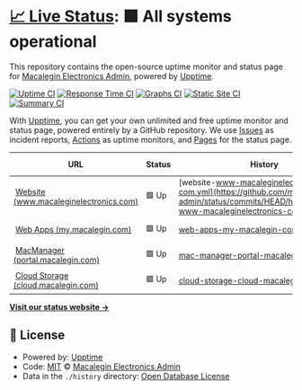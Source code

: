 # [📈 Live Status](https://status.macalegin.com): <!--live status--> **🟩 All systems operational**

This repository contains the open-source uptime monitor and status page for [Macalegin Electronics Admin](https://www.macaleginelectronics.com), powered by [Upptime](https://github.com/upptime/upptime).

[![Uptime CI](https://github.com/macalegin-admin/status/workflows/Uptime%20CI/badge.svg)](https://github.com/macalegin-admin/status/actions?query=workflow%3A%22Uptime+CI%22)
[![Response Time CI](https://github.com/macalegin-admin/status/workflows/Response%20Time%20CI/badge.svg)](https://github.com/macalegin-admin/status/actions?query=workflow%3A%22Response+Time+CI%22)
[![Graphs CI](https://github.com/macalegin-admin/status/workflows/Graphs%20CI/badge.svg)](https://github.com/macalegin-admin/status/actions?query=workflow%3A%22Graphs+CI%22)
[![Static Site CI](https://github.com/macalegin-admin/status/workflows/Static%20Site%20CI/badge.svg)](https://github.com/macalegin-admin/status/actions?query=workflow%3A%22Static+Site+CI%22)
[![Summary CI](https://github.com/macalegin-admin/status/workflows/Summary%20CI/badge.svg)](https://github.com/macalegin-admin/status/actions?query=workflow%3A%22Summary+CI%22)

With [Upptime](https://upptime.js.org), you can get your own unlimited and free uptime monitor and status page, powered entirely by a GitHub repository. We use [Issues](https://github.com/macalegin-admin/status/issues) as incident reports, [Actions](https://github.com/macalegin-admin/status/actions) as uptime monitors, and [Pages](https://status.macalegin.com) for the status page.

<!--start: status pages-->
<!-- This summary is generated by Upptime (https://github.com/upptime/upptime) -->
<!-- Do not edit this manually, your changes will be overwritten -->
<!-- prettier-ignore -->
| URL | Status | History | Response Time | Uptime |
| --- | ------ | ------- | ------------- | ------ |
| <img alt="" src="https://www.macaleginelectronics.com/favicon.ico" height="13"> [Website (www.macaleginelectronics.com)](https://www.macaleginelectronics.com) | 🟩 Up | [website-www-macaleginelectronics-com.yml](https://github.com/macalegin-admin/status/commits/HEAD/history/website-www-macaleginelectronics-com.yml) | <details><summary><img alt="Response time graph" src="./graphs/website-www-macaleginelectronics-com/response-time-week.png" height="20"> 353ms</summary><br><a href="https://status.macalegin.com/history/website-www-macaleginelectronics-com"><img alt="Response time 424" src="https://img.shields.io/endpoint?url=https%3A%2F%2Fraw.githubusercontent.com%2Fmacalegin-admin%2Fstatus%2FHEAD%2Fapi%2Fwebsite-www-macaleginelectronics-com%2Fresponse-time.json"></a><br><a href="https://status.macalegin.com/history/website-www-macaleginelectronics-com"><img alt="24-hour response time 162" src="https://img.shields.io/endpoint?url=https%3A%2F%2Fraw.githubusercontent.com%2Fmacalegin-admin%2Fstatus%2FHEAD%2Fapi%2Fwebsite-www-macaleginelectronics-com%2Fresponse-time-day.json"></a><br><a href="https://status.macalegin.com/history/website-www-macaleginelectronics-com"><img alt="7-day response time 353" src="https://img.shields.io/endpoint?url=https%3A%2F%2Fraw.githubusercontent.com%2Fmacalegin-admin%2Fstatus%2FHEAD%2Fapi%2Fwebsite-www-macaleginelectronics-com%2Fresponse-time-week.json"></a><br><a href="https://status.macalegin.com/history/website-www-macaleginelectronics-com"><img alt="30-day response time 380" src="https://img.shields.io/endpoint?url=https%3A%2F%2Fraw.githubusercontent.com%2Fmacalegin-admin%2Fstatus%2FHEAD%2Fapi%2Fwebsite-www-macaleginelectronics-com%2Fresponse-time-month.json"></a><br><a href="https://status.macalegin.com/history/website-www-macaleginelectronics-com"><img alt="1-year response time 412" src="https://img.shields.io/endpoint?url=https%3A%2F%2Fraw.githubusercontent.com%2Fmacalegin-admin%2Fstatus%2FHEAD%2Fapi%2Fwebsite-www-macaleginelectronics-com%2Fresponse-time-year.json"></a></details> | <details><summary><a href="https://status.macalegin.com/history/website-www-macaleginelectronics-com">100.00%</a></summary><a href="https://status.macalegin.com/history/website-www-macaleginelectronics-com"><img alt="All-time uptime 99.87%" src="https://img.shields.io/endpoint?url=https%3A%2F%2Fraw.githubusercontent.com%2Fmacalegin-admin%2Fstatus%2FHEAD%2Fapi%2Fwebsite-www-macaleginelectronics-com%2Fuptime.json"></a><br><a href="https://status.macalegin.com/history/website-www-macaleginelectronics-com"><img alt="24-hour uptime 100.00%" src="https://img.shields.io/endpoint?url=https%3A%2F%2Fraw.githubusercontent.com%2Fmacalegin-admin%2Fstatus%2FHEAD%2Fapi%2Fwebsite-www-macaleginelectronics-com%2Fuptime-day.json"></a><br><a href="https://status.macalegin.com/history/website-www-macaleginelectronics-com"><img alt="7-day uptime 100.00%" src="https://img.shields.io/endpoint?url=https%3A%2F%2Fraw.githubusercontent.com%2Fmacalegin-admin%2Fstatus%2FHEAD%2Fapi%2Fwebsite-www-macaleginelectronics-com%2Fuptime-week.json"></a><br><a href="https://status.macalegin.com/history/website-www-macaleginelectronics-com"><img alt="30-day uptime 99.96%" src="https://img.shields.io/endpoint?url=https%3A%2F%2Fraw.githubusercontent.com%2Fmacalegin-admin%2Fstatus%2FHEAD%2Fapi%2Fwebsite-www-macaleginelectronics-com%2Fuptime-month.json"></a><br><a href="https://status.macalegin.com/history/website-www-macaleginelectronics-com"><img alt="1-year uptime 99.92%" src="https://img.shields.io/endpoint?url=https%3A%2F%2Fraw.githubusercontent.com%2Fmacalegin-admin%2Fstatus%2FHEAD%2Fapi%2Fwebsite-www-macaleginelectronics-com%2Fuptime-year.json"></a></details>
| <img alt="" src="https://www.macaleginelectronics.com/favicon.ico" height="13"> [Web Apps (my.macalegin.com)](https://my.macalegin.com) | 🟩 Up | [web-apps-my-macalegin-com.yml](https://github.com/macalegin-admin/status/commits/HEAD/history/web-apps-my-macalegin-com.yml) | <details><summary><img alt="Response time graph" src="./graphs/web-apps-my-macalegin-com/response-time-week.png" height="20"> 297ms</summary><br><a href="https://status.macalegin.com/history/web-apps-my-macalegin-com"><img alt="Response time 306" src="https://img.shields.io/endpoint?url=https%3A%2F%2Fraw.githubusercontent.com%2Fmacalegin-admin%2Fstatus%2FHEAD%2Fapi%2Fweb-apps-my-macalegin-com%2Fresponse-time.json"></a><br><a href="https://status.macalegin.com/history/web-apps-my-macalegin-com"><img alt="24-hour response time 223" src="https://img.shields.io/endpoint?url=https%3A%2F%2Fraw.githubusercontent.com%2Fmacalegin-admin%2Fstatus%2FHEAD%2Fapi%2Fweb-apps-my-macalegin-com%2Fresponse-time-day.json"></a><br><a href="https://status.macalegin.com/history/web-apps-my-macalegin-com"><img alt="7-day response time 297" src="https://img.shields.io/endpoint?url=https%3A%2F%2Fraw.githubusercontent.com%2Fmacalegin-admin%2Fstatus%2FHEAD%2Fapi%2Fweb-apps-my-macalegin-com%2Fresponse-time-week.json"></a><br><a href="https://status.macalegin.com/history/web-apps-my-macalegin-com"><img alt="30-day response time 286" src="https://img.shields.io/endpoint?url=https%3A%2F%2Fraw.githubusercontent.com%2Fmacalegin-admin%2Fstatus%2FHEAD%2Fapi%2Fweb-apps-my-macalegin-com%2Fresponse-time-month.json"></a><br><a href="https://status.macalegin.com/history/web-apps-my-macalegin-com"><img alt="1-year response time 311" src="https://img.shields.io/endpoint?url=https%3A%2F%2Fraw.githubusercontent.com%2Fmacalegin-admin%2Fstatus%2FHEAD%2Fapi%2Fweb-apps-my-macalegin-com%2Fresponse-time-year.json"></a></details> | <details><summary><a href="https://status.macalegin.com/history/web-apps-my-macalegin-com">100.00%</a></summary><a href="https://status.macalegin.com/history/web-apps-my-macalegin-com"><img alt="All-time uptime 99.87%" src="https://img.shields.io/endpoint?url=https%3A%2F%2Fraw.githubusercontent.com%2Fmacalegin-admin%2Fstatus%2FHEAD%2Fapi%2Fweb-apps-my-macalegin-com%2Fuptime.json"></a><br><a href="https://status.macalegin.com/history/web-apps-my-macalegin-com"><img alt="24-hour uptime 100.00%" src="https://img.shields.io/endpoint?url=https%3A%2F%2Fraw.githubusercontent.com%2Fmacalegin-admin%2Fstatus%2FHEAD%2Fapi%2Fweb-apps-my-macalegin-com%2Fuptime-day.json"></a><br><a href="https://status.macalegin.com/history/web-apps-my-macalegin-com"><img alt="7-day uptime 100.00%" src="https://img.shields.io/endpoint?url=https%3A%2F%2Fraw.githubusercontent.com%2Fmacalegin-admin%2Fstatus%2FHEAD%2Fapi%2Fweb-apps-my-macalegin-com%2Fuptime-week.json"></a><br><a href="https://status.macalegin.com/history/web-apps-my-macalegin-com"><img alt="30-day uptime 99.91%" src="https://img.shields.io/endpoint?url=https%3A%2F%2Fraw.githubusercontent.com%2Fmacalegin-admin%2Fstatus%2FHEAD%2Fapi%2Fweb-apps-my-macalegin-com%2Fuptime-month.json"></a><br><a href="https://status.macalegin.com/history/web-apps-my-macalegin-com"><img alt="1-year uptime 99.93%" src="https://img.shields.io/endpoint?url=https%3A%2F%2Fraw.githubusercontent.com%2Fmacalegin-admin%2Fstatus%2FHEAD%2Fapi%2Fweb-apps-my-macalegin-com%2Fuptime-year.json"></a></details>
| <img alt="" src="https://www.macaleginelectronics.com/favicon.ico" height="13"> [MacManager (portal.macalegin.com)](https://portal.macalegin.com) | 🟩 Up | [mac-manager-portal-macalegin-com.yml](https://github.com/macalegin-admin/status/commits/HEAD/history/mac-manager-portal-macalegin-com.yml) | <details><summary><img alt="Response time graph" src="./graphs/mac-manager-portal-macalegin-com/response-time-week.png" height="20"> 273ms</summary><br><a href="https://status.macalegin.com/history/mac-manager-portal-macalegin-com"><img alt="Response time 342" src="https://img.shields.io/endpoint?url=https%3A%2F%2Fraw.githubusercontent.com%2Fmacalegin-admin%2Fstatus%2FHEAD%2Fapi%2Fmac-manager-portal-macalegin-com%2Fresponse-time.json"></a><br><a href="https://status.macalegin.com/history/mac-manager-portal-macalegin-com"><img alt="24-hour response time 277" src="https://img.shields.io/endpoint?url=https%3A%2F%2Fraw.githubusercontent.com%2Fmacalegin-admin%2Fstatus%2FHEAD%2Fapi%2Fmac-manager-portal-macalegin-com%2Fresponse-time-day.json"></a><br><a href="https://status.macalegin.com/history/mac-manager-portal-macalegin-com"><img alt="7-day response time 273" src="https://img.shields.io/endpoint?url=https%3A%2F%2Fraw.githubusercontent.com%2Fmacalegin-admin%2Fstatus%2FHEAD%2Fapi%2Fmac-manager-portal-macalegin-com%2Fresponse-time-week.json"></a><br><a href="https://status.macalegin.com/history/mac-manager-portal-macalegin-com"><img alt="30-day response time 291" src="https://img.shields.io/endpoint?url=https%3A%2F%2Fraw.githubusercontent.com%2Fmacalegin-admin%2Fstatus%2FHEAD%2Fapi%2Fmac-manager-portal-macalegin-com%2Fresponse-time-month.json"></a><br><a href="https://status.macalegin.com/history/mac-manager-portal-macalegin-com"><img alt="1-year response time 362" src="https://img.shields.io/endpoint?url=https%3A%2F%2Fraw.githubusercontent.com%2Fmacalegin-admin%2Fstatus%2FHEAD%2Fapi%2Fmac-manager-portal-macalegin-com%2Fresponse-time-year.json"></a></details> | <details><summary><a href="https://status.macalegin.com/history/mac-manager-portal-macalegin-com">100.00%</a></summary><a href="https://status.macalegin.com/history/mac-manager-portal-macalegin-com"><img alt="All-time uptime 99.74%" src="https://img.shields.io/endpoint?url=https%3A%2F%2Fraw.githubusercontent.com%2Fmacalegin-admin%2Fstatus%2FHEAD%2Fapi%2Fmac-manager-portal-macalegin-com%2Fuptime.json"></a><br><a href="https://status.macalegin.com/history/mac-manager-portal-macalegin-com"><img alt="24-hour uptime 100.00%" src="https://img.shields.io/endpoint?url=https%3A%2F%2Fraw.githubusercontent.com%2Fmacalegin-admin%2Fstatus%2FHEAD%2Fapi%2Fmac-manager-portal-macalegin-com%2Fuptime-day.json"></a><br><a href="https://status.macalegin.com/history/mac-manager-portal-macalegin-com"><img alt="7-day uptime 100.00%" src="https://img.shields.io/endpoint?url=https%3A%2F%2Fraw.githubusercontent.com%2Fmacalegin-admin%2Fstatus%2FHEAD%2Fapi%2Fmac-manager-portal-macalegin-com%2Fuptime-week.json"></a><br><a href="https://status.macalegin.com/history/mac-manager-portal-macalegin-com"><img alt="30-day uptime 99.84%" src="https://img.shields.io/endpoint?url=https%3A%2F%2Fraw.githubusercontent.com%2Fmacalegin-admin%2Fstatus%2FHEAD%2Fapi%2Fmac-manager-portal-macalegin-com%2Fuptime-month.json"></a><br><a href="https://status.macalegin.com/history/mac-manager-portal-macalegin-com"><img alt="1-year uptime 99.81%" src="https://img.shields.io/endpoint?url=https%3A%2F%2Fraw.githubusercontent.com%2Fmacalegin-admin%2Fstatus%2FHEAD%2Fapi%2Fmac-manager-portal-macalegin-com%2Fuptime-year.json"></a></details>
| <img alt="" src="https://icons.duckduckgo.com/ip3/cloud.macalegin.com.ico" height="13"> [Cloud Storage (cloud.macalegin.com)](https://cloud.macalegin.com) | 🟩 Up | [cloud-storage-cloud-macalegin-com.yml](https://github.com/macalegin-admin/status/commits/HEAD/history/cloud-storage-cloud-macalegin-com.yml) | <details><summary><img alt="Response time graph" src="./graphs/cloud-storage-cloud-macalegin-com/response-time-week.png" height="20"> 520ms</summary><br><a href="https://status.macalegin.com/history/cloud-storage-cloud-macalegin-com"><img alt="Response time 618" src="https://img.shields.io/endpoint?url=https%3A%2F%2Fraw.githubusercontent.com%2Fmacalegin-admin%2Fstatus%2FHEAD%2Fapi%2Fcloud-storage-cloud-macalegin-com%2Fresponse-time.json"></a><br><a href="https://status.macalegin.com/history/cloud-storage-cloud-macalegin-com"><img alt="24-hour response time 534" src="https://img.shields.io/endpoint?url=https%3A%2F%2Fraw.githubusercontent.com%2Fmacalegin-admin%2Fstatus%2FHEAD%2Fapi%2Fcloud-storage-cloud-macalegin-com%2Fresponse-time-day.json"></a><br><a href="https://status.macalegin.com/history/cloud-storage-cloud-macalegin-com"><img alt="7-day response time 520" src="https://img.shields.io/endpoint?url=https%3A%2F%2Fraw.githubusercontent.com%2Fmacalegin-admin%2Fstatus%2FHEAD%2Fapi%2Fcloud-storage-cloud-macalegin-com%2Fresponse-time-week.json"></a><br><a href="https://status.macalegin.com/history/cloud-storage-cloud-macalegin-com"><img alt="30-day response time 531" src="https://img.shields.io/endpoint?url=https%3A%2F%2Fraw.githubusercontent.com%2Fmacalegin-admin%2Fstatus%2FHEAD%2Fapi%2Fcloud-storage-cloud-macalegin-com%2Fresponse-time-month.json"></a><br><a href="https://status.macalegin.com/history/cloud-storage-cloud-macalegin-com"><img alt="1-year response time 636" src="https://img.shields.io/endpoint?url=https%3A%2F%2Fraw.githubusercontent.com%2Fmacalegin-admin%2Fstatus%2FHEAD%2Fapi%2Fcloud-storage-cloud-macalegin-com%2Fresponse-time-year.json"></a></details> | <details><summary><a href="https://status.macalegin.com/history/cloud-storage-cloud-macalegin-com">100.00%</a></summary><a href="https://status.macalegin.com/history/cloud-storage-cloud-macalegin-com"><img alt="All-time uptime 97.25%" src="https://img.shields.io/endpoint?url=https%3A%2F%2Fraw.githubusercontent.com%2Fmacalegin-admin%2Fstatus%2FHEAD%2Fapi%2Fcloud-storage-cloud-macalegin-com%2Fuptime.json"></a><br><a href="https://status.macalegin.com/history/cloud-storage-cloud-macalegin-com"><img alt="24-hour uptime 100.00%" src="https://img.shields.io/endpoint?url=https%3A%2F%2Fraw.githubusercontent.com%2Fmacalegin-admin%2Fstatus%2FHEAD%2Fapi%2Fcloud-storage-cloud-macalegin-com%2Fuptime-day.json"></a><br><a href="https://status.macalegin.com/history/cloud-storage-cloud-macalegin-com"><img alt="7-day uptime 100.00%" src="https://img.shields.io/endpoint?url=https%3A%2F%2Fraw.githubusercontent.com%2Fmacalegin-admin%2Fstatus%2FHEAD%2Fapi%2Fcloud-storage-cloud-macalegin-com%2Fuptime-week.json"></a><br><a href="https://status.macalegin.com/history/cloud-storage-cloud-macalegin-com"><img alt="30-day uptime 93.70%" src="https://img.shields.io/endpoint?url=https%3A%2F%2Fraw.githubusercontent.com%2Fmacalegin-admin%2Fstatus%2FHEAD%2Fapi%2Fcloud-storage-cloud-macalegin-com%2Fuptime-month.json"></a><br><a href="https://status.macalegin.com/history/cloud-storage-cloud-macalegin-com"><img alt="1-year uptime 95.15%" src="https://img.shields.io/endpoint?url=https%3A%2F%2Fraw.githubusercontent.com%2Fmacalegin-admin%2Fstatus%2FHEAD%2Fapi%2Fcloud-storage-cloud-macalegin-com%2Fuptime-year.json"></a></details>

<!--end: status pages-->

[**Visit our status website →**](https://status.macalegin.com)

## 📄 License

- Powered by: [Upptime](https://github.com/upptime/upptime)
- Code: [MIT](./LICENSE) © [Macalegin Electronics Admin](https://www.macaleginelectronics.com)
- Data in the `./history` directory: [Open Database License](https://opendatacommons.org/licenses/odbl/1-0/)
